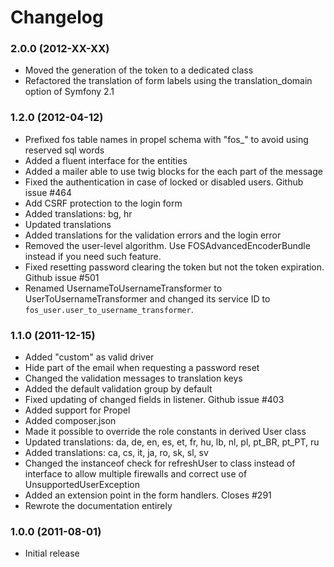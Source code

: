Changelog
=========

### 2.0.0 (2012-XX-XX)

* Moved the generation of the token to a dedicated class
* Refactored the translation of form labels using the translation_domain option of Symfony 2.1

### 1.2.0 (2012-04-12)

* Prefixed fos table names in propel schema with "fos_" to avoid using reserved sql words
* Added a fluent interface for the entities
* Added a mailer able to use twig blocks for the each part of the message
* Fixed the authentication in case of locked or disabled users. Github issue #464
* Add CSRF protection to the login form
* Added translations: bg, hr
* Updated translations
* Added translations for the validation errors and the login error
* Removed the user-level algorithm. Use FOSAdvancedEncoderBundle instead if you need such feature.
* Fixed resetting password clearing the token but not the token expiration. Github issue #501
* Renamed UsernameToUsernameTransformer to UserToUsernameTransformer and changed its service ID to `fos_user.user_to_username_transformer`.

### 1.1.0  (2011-12-15)

* Added "custom" as valid driver
* Hide part of the email when requesting a password reset
* Changed the validation messages to translation keys
* Added the default validation group by default
* Fixed updating of changed fields in listener. Github issue #403
* Added support for Propel
* Added composer.json
* Made it possible to override the role constants in derived User class
* Updated translations: da, de, en, es, et, fr, hu, lb, nl, pl, pt_BR, pt_PT, ru
* Added translations: ca, cs, it, ja, ro, sk, sl, sv
* Changed the instanceof check for refreshUser to class instead of interface to allow multiple firewalls and correct use of UnsupportedUserException
* Added an extension point in the form handlers. Closes #291
* Rewrote the documentation entirely

### 1.0.0  (2011-08-01)

* Initial release
